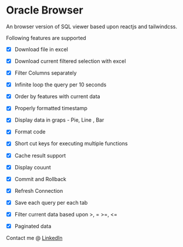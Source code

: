 # Oracle Browser

An browser version of SQL viewer based upon reactjs and tailwindcss.

Following features are supported 
- [X] Download file in excel
- [X] Download current filtered selection with excel
- [X] Filter Columns separately
- [X] Infinite loop the query per 10 seconds
- [X] Order by features with current data
- [X] Properly formatted timestamp
- [X] Display data in graps - Pie, Line , Bar
- [X] Format code
- [X] Short cut keys for executing multiple functions
- [X] Cache result support
- [X] Display couunt
- [X] Commit and Rollback
- [X] Refresh Connection
- [X] Save each query per each tab
- [X] Filter current data based upon  >, = >=, <=
- [X] Paginated data


Contact me @ [LinkedIn](https://www.linkedin.com/in/suman-shresth)
